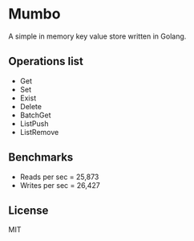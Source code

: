 # Mumbo

A simple in memory key value store written in Golang.

## Operations list

 - Get
 - Set
 - Exist
 - Delete
 - BatchGet
 - ListPush
 - ListRemove

## Benchmarks

 - Reads per sec =  25,873
 -  Writes per sec = 26,427

## License
MIT